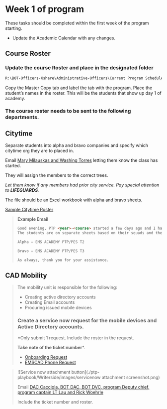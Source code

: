# Week 1 of program



These tasks should be completed within the first week of the program starting.

* Update the Academic Calendar with any changes.

## Course Roster
  
### Update the course Roster and place in the designated folder
```markdown 
R:\BOT-Officers-Xshare\Administrative-Officers\Current Program Schedules\Course Rosters
```
Copy the Master Copy tab and label the tab with the program. Place the student’s names in the roster. This will be the students that show up day 1 of academy.
 
 
### The course roster needs to be sent to the following departments.
## **Citytime**

Separate students into alpha and bravo companies and specify which citytime org they are to placed in.
 
 Email [Mary Milauskas and Washing Torres](mailto:mary.milauskas@fdny.nyc.gov?cc=washington.torres@fdny.nyc.gov) letting them know the class has started.

They will assign the members to the correct trees.

_Let them know if any members had prior city service. Pay special attention to **LIFEGUARDS**._
 
 The file should be an Excel workbook with alpha and bravo sheets.
 
[Sample Citytime Roster](https://nyco365-my.sharepoint.com/:x:/g/personal/jason_sutherland_fdny_nyc_gov/ERmSs1UiO7NIkMhiqZySSAABQnTGSqCqthK9BWJGm6rEbA?e=d8RWxm)

[//]: # ([Sample Citytime Roster]&#40;ptp-playbook/Writerside/resources/PTP-Sample-Citytime-Roster.xls&#41;)
> **Example Email**
> ```markdown
>Good evening, PTP <year>-<course> started a few days ago and I have attached the roster.
>The students are on separate sheets based on their squads and the squads should be assigned to the trees listed below.
> 
>Alpha – EMS ACADEMY PTP/PES T2
>
>Bravo – EMS ACADEMY PTP/PES T3
> 
>As always, thank you for your assistance.
> ```
>



## **CAD Mobility**
> The mobility unit is responsible for the following:
> * Creating active directory accounts
> * Creating Email accounts
> * Procuring issued mobile devices
> 
> ### Create a service now request for the mobile devices and Active Directory accounts. 
> 
> *Only submit 1 request. Include the roster in the request. 
> 
> __Take note of the ticket number__*.
> * [Onboarding Request](https://fdnycprod.service-now.com/sp?id=sc_category&sys_id=6e9b3115db3d08508578e536ca96193d&catalog_id=e0d08b13c3330100c8b837659bba8fb4)
> * [EMSCAD Phone Request](https://fdnycprod.service-now.com/sp?id=sc_cat_item&sys_id=c7f4291fdb3e98102c1c6f13ca9619cf&sysparm_category=1d7af1d1db3d08508578e536ca961906)
> 
> 

[//]: # (> ![Service now attachment button]&#40;servicenow attachment screenshot.png&#41;)
> ![Service now attachment button](./ptp-playbook/Writerside/images/servicenow attachment screenshot.png)
> 
> Email [DAC Cacciola, BOT DAC, BOT DVC, program Deputy chief, program captain LT Lau and Rick Woehrle](mailto:richard.woehrle@fdny.nyc.gov,grace.cacciola@fdny.nyc.gov,tonya.boyd@fdny.nyc.gov,john.eyzaguirre@fdny.nyc.gov,kahlia.graham@fdny.nyc.gov,david.cira@fdny.nyc.gov,terence.lau@fdny.nyc.gov)
> 
> Include the ticket number and roster.
